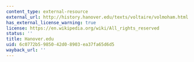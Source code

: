 ```yaml
---
content_type: external-resource
external_url: http://history.hanover.edu/texts/voltaire/volmoham.html
has_external_license_warning: true
license: https://en.wikipedia.org/wiki/All_rights_reserved
status: ''
title: Hanover.edu
uid: 6c0772b5-9850-42d0-8903-ea37fa65d6d5
wayback_url: ''
---
```


